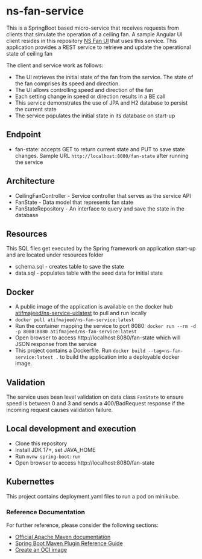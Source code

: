 # ns-fan-service
 This is a SpringBoot based micro-service that receives requests from clients that simulate the operation of a ceiling fan. A sample Angular UI client resides in this repository [NS Fan UI](https://github.com/atifmajeed/ns-fan-ui) that uses this service. This application provides a REST service to retrieve and update the operational state of ceiling fan
 
 The client and service work as follows:
- The UI retrieves the initial state of the fan from the service. The state of the fan comprises its speed and direction. 
- The UI allows controlling speed and direction of the fan 
- Each setting change in speed or direction results in a BE call
- This service demonstrates the use of JPA and H2 database to persist the current state
- The service populates the initial state in its database on start-up
 
## Endpoint
 * fan-state: accepts GET to return current state and PUT to save state changes. Sample URL `http://localhost:8080/fan-state` after running the service

## Architecture
* CeilingFanController - Service controller that serves as the service API
* FanState - Data model that represents fan state
* FanStateRepository - An interface to query and save the state in the database

## Resources
This SQL files get executed by the Spring framework on application start-up and are located under resources folder
* schema.sql - creates table to save the state 
* data.sql - populates table with the seed data for initial state

## Docker
* A public image of the application is available on the docker hub [atifmajeed/ns-service-ui:latest](https://hub.docker.com/layers/224023070/atifmajeed/ns-fan-service/latest/images/sha256-12e9eb2a5900d56b4de61efbe34b962fd3eceadb32228e2d72fa913058dafb2c?context=repo) to pull and run locally
* `docker pull atifmajeed/ns-fan-service:latest`
* Run the container mapping the service to port 8080: `docker run --rm -d -p 8080:8080 atifmajeed/ns-fan-service:latest`
* Open browser to access http://localhost:8080/fan-state which will JSON response from the service
* This project contains a Dockerfile. Run `docker build --tag=ns-fan-service:latest .` to build the application into a deployable docker image.

## Validation
The service uses bean level validation on data class `FanState` to ensure speed is between 0 and 3 and sends a 
400/BadRequest response if the incoming request causes validation failure.

## Local development and execution
* Clone this repository
* Install JDK 17+, set JAVA_HOME
* Run `mvnw spring-boot:run`
* Open browser to access http://localhost:8080/fan-state


## Kubernettes
This project contains deployment.yaml files to run a pod on minikube.

### Reference Documentation
For further reference, please consider the following sections:

* [Official Apache Maven documentation](https://maven.apache.org/guides/index.html)
* [Spring Boot Maven Plugin Reference Guide](https://docs.spring.io/spring-boot/docs/2.7.0/maven-plugin/reference/html/)
* [Create an OCI image](https://docs.spring.io/spring-boot/docs/2.7.0/maven-plugin/reference/html/#build-image)
